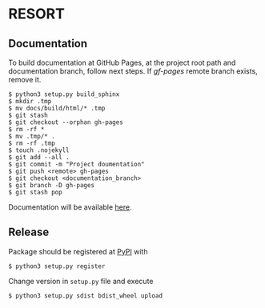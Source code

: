 RESORT
======

Documentation
-------------

To build documentation at GitHub Pages, at the project root path and
documentation branch, follow next steps. If *gf-pages* remote branch exists,
remove it.

```
$ python3 setup.py build_sphinx
$ mkdir .tmp
$ mv docs/build/html/* .tmp
$ git stash
$ git checkout --orphan gh-pages
$ rm -rf *
$ mv .tmp/* .
$ rm -rf .tmp
$ touch .nojekyll
$ git add --all .
$ git commit -m "Project doumentation"
$ git push <remote> gh-pages
$ git checkout <documentation_branch>
$ git branch -D gh-pages
$ git stash pop
```

Documentation will be available [here](http://miquelo.github.io/resort/).

Release
-------

Package should be registered at [PyPI](https://pypi.python.org) with

```
$ python3 setup.py register
```

Change version in ``setup.py`` file and execute

```
$ python3 setup.py sdist bdist_wheel upload
```

